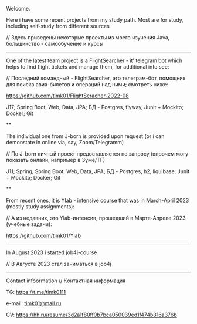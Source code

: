 Welcome.

Here i have some recent projects from my study path. Most are for study, including self-study from different sources

// Здесь приведены некоторые проекты из моего изучения Java, большинство - самообучение и курсы

***

One of the latest team project is a FlightSearcher - it' telegram bot which helps to find flight tickets and manage them, for additional info see:

// Последний командный - FlightSearcher, это телеграм-бот, помощник для поиска авиа-билетов и операций над ними; смотреть ниже: 

https://github.com/timk01/FlightSeracher-2022-08

J17; Spring Boot, Web, Data, JPA; БД - Postgres, flyway,
Junit + Mockito; Docker; Git

**

The individual one from J-born is provided upon request (or i can demonstate in online via, say, Zoom/Telegramm)

// По J-born личный проект предоставляется по запросу (впрочем могу показать онлайн, например в Зуме/ТГ)

J11; Spring, Spring Boot, Web, Data, JPA; БД - Postgres, h2, liquibase; Junit + Mockito; Docker; Git

**

From recent ones, it is Ylab - intensive course that was in March-April 2023 (mostly study assignments):

// А из недавних, это Ylab-интенсив, прошедший в Марте-Апреле 2023 (учебные задачи):

https://github.com/timk01/Ylab

***

In August 2023 i started job4j-course

// В Августе 2023 стал заниматься в job4j

***

Contact infoormation // Контактная информация

TG: https://t.me/timk0111

e-mail: timk01@mail.ru

CV: https://hh.ru/resume/3d2a1f80ff0b7bca050039ed1f474b316a376b

